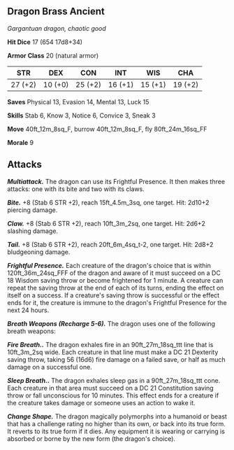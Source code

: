 ## Dragon Brass Ancient

*Gargantuan dragon, chaotic good*

**Hit Dice** 17 (654 17d8+34)

**Armor Class** 20 (natural armor)

| STR     | DEX     | CON     | INT     | WIS     | CHA     |
|---------|---------|---------|---------|---------|---------|
| 27 (+2) | 10 (+0) | 25 (+2) | 16 (+1) | 15 (+1) | 19 (+2) |

**Saves** Physical 13, Evasion 14, Mental 13, Luck 15

**Skills** Stab 6, Know 3, Notice 6, Convice 3, Sneak 3

**Move** 40ft_12m_8sq_F, burrow 40ft_12m_8sq_F, fly 80ft_24m_16sq_FF

**Morale** 9

## Attacks

***Multiattack.*** The dragon can use its Frightful Presence. It then makes three attacks: one with its bite and two with its claws.

***Bite.*** +8 (Stab 6 STR +2), reach 15ft_4.5m_3sq, one target. Hit: 2d10+2 piercing damage.

***Claw.*** +8 (Stab 6 STR +2), reach 10ft_3m_2sq, one target. Hit: 2d6+2 slashing damage.

***Tail.*** +8 (Stab 6 STR +2), reach 20ft_6m_4sq_t-2, one target. Hit: 2d8+2 bludgeoning damage.

***Frightful Presence.*** Each creature of the dragon's choice that is within 120ft_36m_24sq_FFF of the dragon and aware of it must succeed on a DC 18 Wisdom saving throw or become frightened for 1 minute. A creature can repeat the saving throw at the end of each of its turns, ending the effect on itself on a success. If a creature's saving throw is successful or the effect ends for it, the creature is immune to the dragon's Frightful Presence for the next 24 hours.

***Breath Weapons (Recharge 5-6).*** The dragon uses one of the following breath weapons:

***Fire Breath..*** The dragon exhales fire in an 90ft_27m_18sq_ttt line that is 10ft_3m_2sq wide. Each creature in that line must make a DC 21 Dexterity saving throw, taking 56 (16d6) fire damage on a failed save, or half as much damage on a successful one.

***Sleep Breath..*** The dragon exhales sleep gas in a 90ft_27m_18sq_ttt cone. Each creature in that area must succeed on a DC 21 Constitution saving throw or fall unconscious for 10 minutes. This effect ends for a creature if the creature takes damage or someone uses an action to wake it.

***Change Shape.*** The dragon magically polymorphs into a humanoid or beast that has a challenge rating no higher than its own, or back into its true form. It reverts to its true form if it dies. Any equipment it is wearing or carrying is absorbed or borne by the new form (the dragon's choice).


